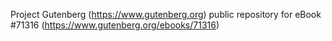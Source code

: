 Project Gutenberg (https://www.gutenberg.org) public repository for
eBook #71316 (https://www.gutenberg.org/ebooks/71316)
